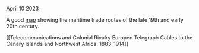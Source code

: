 April 10 2023

A good [map](https://www.raremaps.com/gallery/detail/0003sh/world-map-showing-important-shipping-routes-north-german-lloyd-line) showing the maritime trade routes of the late 19th and early 20th century.

[[Telecommunications and Colonial Rivalry Europen Telegraph Cables to the Canary Islands and Northwest Africa, 1883-1914]]
